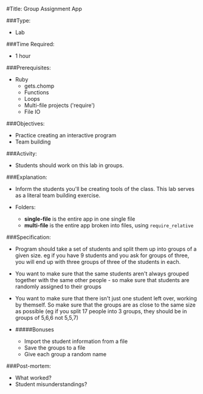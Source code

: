 #Title: Group Assignment App

###Type:
- Lab

###Time Required:
- 1 hour

###Prerequisites:
- Ruby
  - gets.chomp
  - Functions
  - Loops
  - Multi-file projects ('require')
  - File IO

###Objectives:
- Practice creating an interactive program
- Team building

###Activity:
- Students should work on this lab in groups.

###Explanation:
- Inform the students you'll be creating tools of the class. This lab serves as a literal team building exercise. 

- Folders:
  - **single-file** is the entire app in one single file
  - **multi-file** is the entire app broken into files, using `require_relative`

###Specification:
- Program should take a set of students and split them up into groups of a
  given size. eg if you have 9 students and you ask for groups of three, you
  will end up with  three groups of three of the students in each.
- You want to make sure that the same students aren't always grouped
  together with the same other people - so make sure that students are
  randomly assigned to their groups
- You want to make sure that there isn't just one student left over,
  working by themself. So make sure that the groups are as close to the same
  size as possible (eg if you split 17 people into 3 groups, they should be
  in groups of 5,6,6 not 5,5,7)

- #####Bonuses
  - Import the student information from a file
  - Save the groups to a file
  - Give each group a random name

###Post-mortem:
- What worked?
- Student misunderstandings?
